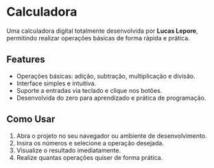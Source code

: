 # Calculadora

Uma calculadora digital totalmente desenvolvida por **Lucas Lepore**, permitindo realizar operações básicas de forma rápida e prática.

## Features

- Operações básicas: adição, subtração, multiplicação e divisão.
- Interface simples e intuitiva.
- Suporte a entradas via teclado e clique nos botões.
- Desenvolvida do zero para aprendizado e prática de programação.

## Como Usar

1. Abra o projeto no seu navegador ou ambiente de desenvolvimento.
2. Insira os números e selecione a operação desejada.
3. Visualize o resultado imediatamente.
4. Realize quantas operações quiser de forma prática.
